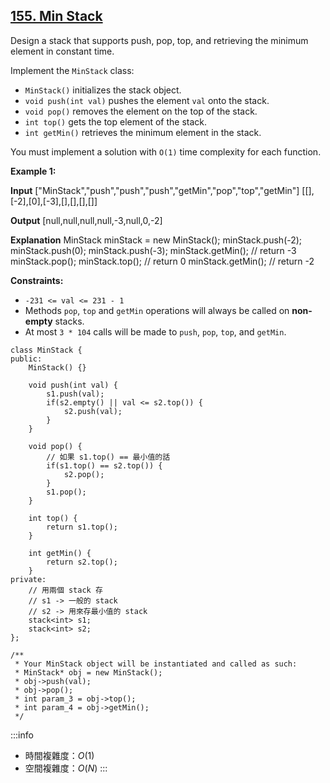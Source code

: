 ## [155\. Min Stack](https://leetcode.com/problems/min-stack/)

Design a stack that supports push, pop, top, and retrieving the minimum element in constant time.

Implement the `MinStack` class:

-   `MinStack()` initializes the stack object.
-   `void push(int val)` pushes the element `val` onto the stack.
-   `void pop()` removes the element on the top of the stack.
-   `int top()` gets the top element of the stack.
-   `int getMin()` retrieves the minimum element in the stack.

You must implement a solution with `O(1)` time complexity for each function.

**Example 1:**

**Input**
\["MinStack","push","push","push","getMin","pop","top","getMin"\]
\[\[\],\[-2\],\[0\],\[-3\],\[\],\[\],\[\],\[\]\]

**Output**
\[null,null,null,null,-3,null,0,-2\]

**Explanation**
MinStack minStack = new MinStack();
minStack.push(-2);
minStack.push(0);
minStack.push(-3);
minStack.getMin(); // return -3
minStack.pop();
minStack.top();    // return 0
minStack.getMin(); // return -2

**Constraints:**

-   `-231 <= val <= 231 - 1`
-   Methods `pop`, `top` and `getMin` operations will always be called on **non-empty** stacks.
-   At most `3 * 104` calls will be made to `push`, `pop`, `top`, and `getMin`.

```cpp=
class MinStack {
public:
    MinStack() {}

    void push(int val) {
        s1.push(val);
        if(s2.empty() || val <= s2.top()) {
            s2.push(val);
        }
    }

    void pop() {
        // 如果 s1.top() == 最小值的話
        if(s1.top() == s2.top()) {
            s2.pop();
        }
        s1.pop();
    }

    int top() {
        return s1.top();
    }

    int getMin() {
        return s2.top();
    }
private:
    // 用兩個 stack 存
    // s1 -> 一般的 stack
    // s2 -> 用來存最小值的 stack
    stack<int> s1;
    stack<int> s2;
};

/**
 * Your MinStack object will be instantiated and called as such:
 * MinStack* obj = new MinStack();
 * obj->push(val);
 * obj->pop();
 * int param_3 = obj->top();
 * int param_4 = obj->getMin();
 */
```

:::info
- 時間複雜度：$O(1)$
- 空間複雜度：$O(N)$
:::
